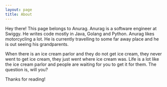 ```yaml
---
layout: page
title: About
---
```


<p class="message">
  Hey there! This page belongs to Anurag. Anurag is a software engineer at Swiggy. He writes code mostly in Java, Golang and Python. Anurag likes motorcycling a lot. He is currently travelling to some far away place and he is out seeing his grandparents. 
</p>

When there is an ice cream parlor and they do not get ice cream, they never went to get ice cream, they just went where ice cream was. Life is a lot like the ice cream parlor and people are waiting for you to get it for them. The question is, will you?

Thanks for reading!
